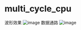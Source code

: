 # multi_cycle_cpu
波形效果
![image](https://github.com/user-attachments/assets/94a5a8fe-2194-4767-907d-5c03964d08d0)
数据通路
![image](https://github.com/user-attachments/assets/266bc515-3483-4ed6-8b7a-cb5bf90c82a4)
